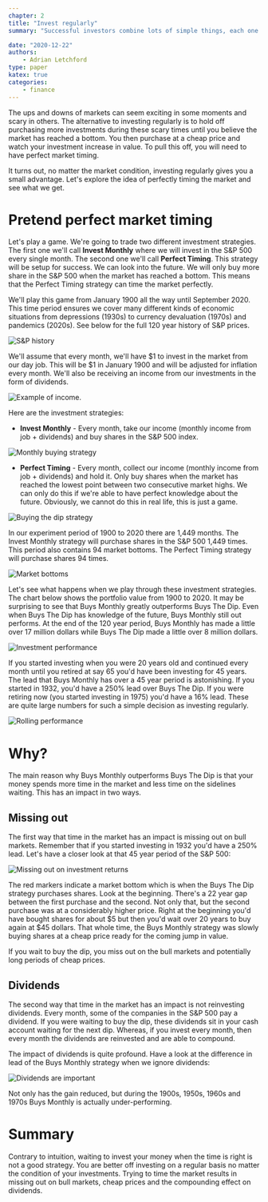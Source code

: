 ```yaml
---
chapter: 2
title: "Invest regularly"
summary: "Successful investors combine lots of simple things, each one providing a small improvement. One of these simple things is investing regularly."

date: "2020-12-22"
authors:
    - Adrian Letchford
type: paper
katex: true
categories:
    - finance
---
```


The ups and downs of markets can seem exciting in some moments and scary in others. The alternative to investing regularly is to hold off purchasing more investments during these scary times until you believe the market has reached a bottom. You then purchase at a cheap price and watch your investment increase in value. To pull this off, you will need to have perfect market timing.

It turns out, no matter the market condition, investing regularly gives you a small advantage. Let's explore the idea of perfectly timing the market and see what we get.

# Pretend perfect market timing

Let's play a game. We're going to trade two different investment strategies. The first one we'll call **Invest Monthly** where we will invest in the S&P 500 every single month. The second one we'll call **Perfect Timing**. This strategy will be setup for success. We can look into the future. We will only buy more share in the S&P 500 when the market has reached a bottom. This means that the Perfect Timing strategy can time the market perfectly.

We'll play this game from January 1900 all the way until September 2020. This time period ensures we cover many different kinds of economic situations from depressions (1930s) to currency devaluation (1970s) and pandemics (2020s). See below for the full 120 year history of S&P prices.

![S&P history](images/snp_500_history.svg)

We'll assume that every month, we'll have $1 to invest in the market from our day job. This will be $1 in January 1900 and will be adjusted for inflation every month. We'll also be receiving an income from our investments in the form of dividends.

<img src="images/income.svg" class="wide" alt="Example of income." />

Here are the investment strategies:

* **Invest Monthly** - Every month, take our income (monthly income from job + dividends) and buy shares in the S&P 500 index.

![Monthly buying strategy](images/buys_monthly.png)

* **Perfect Timing** - Every month, collect our income (monthly income from job + dividends) and hold it. Only buy shares when the market has reached the lowest point between two consecutive market highs. We can only do this if we're able to have perfect knowledge about the future. Obviously, we cannot do this in real life, this is just a game.

![Buying the dip strategy](images/buys_the_dip.png)

In our experiment period of 1900 to 2020 there are 1,449 months. The Invest Monthly strategy will purchase shares in the S&P 500 1,449 times. This period also contains 94 market bottoms. The Perfect Timing strategy will purchase shares 94 times.

![Market bottoms](images/market_bottoms.svg)

Let's see what happens when we play through these investment strategies. The chart below shows the portfolio value from 1900 to 2020. It may be surprising to see that Buys Monthly greatly outperforms Buys The Dip. Even when Buys The Dip has knowledge of the future, Buys Monthly still out performs. At the end of the 120 year period, Buys Monthly has made a little over 17 million dollars while Buys The Dip made a little over 8 million dollars.

![Investment performance](images/results.svg)

If you started investing when you were 20 years old and continued every month until you retired at say 65 you'd have been investing for 45 years. The lead that Buys Monthly has over a 45 year period is astonishing. If you started in 1932, you'd have a 250% lead over Buys The Dip. If you were retiring now (you started investing in 1975) you'd have a 16% lead. These are quite large numbers for such a simple decision as investing regularly.

![Rolling performance](images/plain_gain.svg)

# Why?

The main reason why Buys Monthly outperforms Buys The Dip is that your money spends more time in the market and less time on the sidelines waiting. This has an impact in two ways.

## Missing out

The first way that time in the market has an impact is missing out on bull markets. Remember that if you started investing in 1932 you'd have a 250% lead. Let's have a closer look at that 45 year period of the S&P 500:

![Missing out on investment returns](images/missing_out.svg)

The red markers indicate a market bottom which is when the Buys The Dip strategy purchases shares. Look at the beginning. There's a 22 year gap between the first purchase and the second. Not only that, but the second purchase was at a considerably higher price. Right at the beginning you'd have bought shares for about $5 but then you'd wait over 20 years to buy again at $45 dollars. That whole time, the Buys Monthly strategy was slowly buying shares at a cheap price ready for the coming jump in value.

If you wait to buy the dip, you miss out on the bull markets and potentially long periods of cheap prices.

## Dividends

The second way that time in the market has an impact is not reinvesting dividends. Every month, some of the companies in the S&P 500 pay a dividend. If you were waiting to buy the dip, these dividends sit in your cash account waiting for the next dip. Whereas, if you invest every month, then every month the dividends are reinvested and are able to compound.

The impact of dividends is quite profound. Have a look at the difference in lead of the Buys Monthly strategy when we ignore dividends:

![Dividends are important](images/why_dividends.svg)

Not only has the gain reduced, but during the 1900s, 1950s, 1960s and 1970s Buys Monthly is actually under-performing.

# Summary

Contrary to intuition, waiting to invest your money when the time is right is not a good strategy. You are better off investing on a regular basis no matter the condition of your investments. Trying to time the market results in missing out on bull markets, cheap prices and the compounding effect on dividends.
